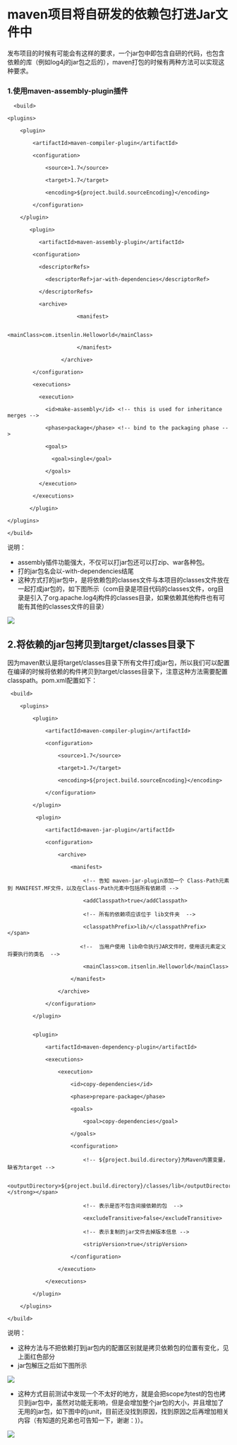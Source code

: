 # maven项目将自研发的依赖包打进Jar文件中

发布项目的时候有可能会有这样的要求，一个jar包中即包含自研的代码，也包含依赖的库（例如log4j的jar包之后的），maven打包的时候有两种方法可以实现这种要求。

### 1.使用maven-assembly-plugin插件

```
  <build>

<plugins>

    <plugin>

        <artifactId>maven-compiler-plugin</artifactId>

        <configuration>

            <source>1.7</source>

            <target>1.7</target>

            <encoding>${project.build.sourceEncoding}</encoding>

        </configuration>

    </plugin>

       <plugin>

          <artifactId>maven-assembly-plugin</artifactId>

        <configuration>

          <descriptorRefs>

            <descriptorRef>jar-with-dependencies</descriptorRef>

          </descriptorRefs>

          <archive>

                      <manifest>

                          <mainClass>com.itsenlin.Helloworld</mainClass>

                      </manifest>

                 </archive>

        </configuration>

        <executions>

          <execution>

            <id>make-assembly</id> <!-- this is used for inheritance merges -->

            <phase>package</phase> <!-- bind to the packaging phase -->

            <goals>

              <goal>single</goal>

            </goals>

          </execution>

        </executions>

       </plugin>

</plugins>

</build>
```

说明：

* assembly插件功能强大，不仅可以打jar包还可以打zip、war各种包。
* 打的jar包名会以-with-dependencies结尾
* 这种方式打的jar包中，是将依赖包的classes文件与本项目的classes文件放在一起打成jar包的，如下图所示（com目录是项目代码的classes文件，org目录是引入了org.apache.log4j构件的classes目录，如果依赖其他构件也有可能有其他的classes文件的目录）

![](file:///C:/Users/tony/AppData/Local/Temp/enhtmlclip/Image%288%29.jpg)

## 2.将依赖的jar包拷贝到target/classes目录下

因为maven默认是将target/classes目录下所有文件打成jar包，所以我们可以配置在编译的时候将依赖的构件拷贝到target/classes目录下，注意这种方法需要配置classpath。pom.xml配置如下：

```
 <build>

    <plugins>

        <plugin>

            <artifactId>maven-compiler-plugin</artifactId>

            <configuration>

                <source>1.7</source>

                <target>1.7</target>

                <encoding>${project.build.sourceEncoding}</encoding>

            </configuration>

        </plugin>

         <plugin>

            <artifactId>maven-jar-plugin</artifactId>

            <configuration>

                <archive>

                    <manifest>

                        <!-- 告知 maven-jar-plugin添加一个 Class-Path元素到 MANIFEST.MF文件，以及在Class-Path元素中包括所有依赖项 -->

                        <addClasspath>true</addClasspath>

                        <!-- 所有的依赖项应该位于 lib文件夹  -->

                        <classpathPrefix>lib/</classpathPrefix>  </span>

                       <!--  当用户使用 lib命令执行JAR文件时，使用该元素定义将要执行的类名  -->

                        <mainClass>com.itsenlin.Helloworld</mainClass>

                    </manifest>

                </archive>

            </configuration>

        </plugin>


        <plugin>

            <artifactId>maven-dependency-plugin</artifactId>

            <executions>

                <execution>

                    <id>copy-dependencies</id>

                    <phase>prepare-package</phase>

                    <goals>

                        <goal>copy-dependencies</goal>

                    </goals>

                    <configuration>

                        <!-- ${project.build.directory}为Maven内置变量，缺省为target -->

                        <outputDirectory>${project.build.directory}/classes/lib</outputDirectory></strong></span>

                        <!-- 表示是否不包含间接依赖的包  -->

                        <excludeTransitive>false</excludeTransitive>

                        <!-- 表示复制的jar文件去掉版本信息 -->

                        <stripVersion>true</stripVersion>

                    </configuration>

                </execution>

            </executions>

        </plugin>

    </plugins>

</build>
```

说明：

* 这种方法与不把依赖打到jar包内的配置区别就是拷贝依赖包的位置有变化，见上面红色部分
* jar包解压之后如下图所示

![](file:///C:/Users/tony/AppData/Local/Temp/enhtmlclip/Image%289%29.jpg)
* 这种方式目前测试中发现一个不太好的地方，就是会把scope为test的包也拷贝到jar包中，虽然对功能无影响，但是会增加整个jar包的大小，并且增加了无用的jar包，如下图中的junit，目前还没找到原因，找到原因之后再增加相关内容（有知道的兄弟也可告知一下，谢谢：\)）。

![](file:///C:/Users/tony/AppData/Local/Temp/enhtmlclip/Image%2810%29.jpg)

